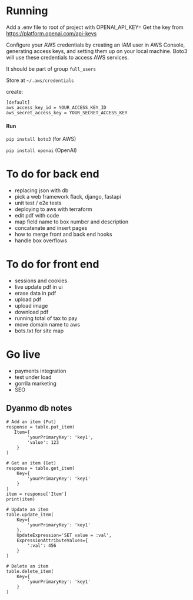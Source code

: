 # Running

Add a .env file to root of project with OPENAI_API_KEY=
Get the key from https://platform.openai.com/api-keys

Configure your AWS credentials by creating an IAM user in AWS Console, generating access keys, and setting them up on your local machine. Boto3 will use these credentials to access AWS services.

It should be part of group `full_users`

Store at `~/.aws/credentials`

create:
```
[default]
aws_access_key_id = YOUR_ACCESS_KEY_ID
aws_secret_access_key = YOUR_SECRET_ACCESS_KEY
```



#### Run

`pip install boto3` (for AWS)

`pip install openai` (OpenAI)

# To do for back end
- replacing json with db
- pick a web framework flack, django, fastapi
- unit test / e2e tests
- deploying to aws with terraform
- edit pdf with code
- map field name to box number and description
- concatenate and insert pages
- how to merge front and back end hooks
- handle box overflows

# To do for front end
- sessions and cookies
- live update pdf in ui
- erase data in pdf
- upload pdf
- upload image
- download pdf
- running total of tax to pay
- move domain name to aws
- bots.txt for site map

# Go live
- payments integration
- test under load
- gorrila marketing
- SEO

## Dyanmo db notes
```
# Add an item (Put)
response = table.put_item(
   Item={
        'yourPrimaryKey': 'key1',
        'value': 123
    }
)

# Get an item (Get)
response = table.get_item(
    Key={
        'yourPrimaryKey': 'key1'
    }
)
item = response['Item']
print(item)

# Update an item
table.update_item(
    Key={
        'yourPrimaryKey': 'key1'
    },
    UpdateExpression='SET value = :val',
    ExpressionAttributeValues={
        ':val': 456
    }
)

# Delete an item
table.delete_item(
    Key={
        'yourPrimaryKey': 'key1'
    }
)
```